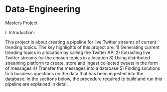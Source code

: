 # Data-Engineering
Masters Project

I.	Introduction:

This project is about creating a pipeline for live Twitter streams of current trending topics. The key highlights of this project are: 1) Generating current trending topics in a location by calling the Twitter API 2) Extracting live Twitter streams for the chosen topics in a location 3) Using distributed streaming platform to create, store and ingest collected tweets in the form of messages 4) Transfer the messages into a database 5) Finding solutions to 5 business questions on the data that has been ingested into the database. In the sections below, the procedure required to build and run this pipeline are explained in detail. 

